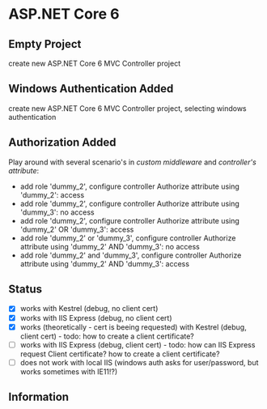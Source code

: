 # ASP.NET Core 6

## Empty Project

create new ASP.NET Core 6 MVC Controller project

## Windows Authentication Added

create new ASP.NET Core 6 MVC Controller project, selecting windows authentication

## Authorization Added

Play around with several scenario's in _custom middleware_ and _controller's attribute_:

- add role 'dummy_2', configure controller Authorize attribute using 'dummy_2': access
- add role 'dummy_2', configure controller Authorize attribute using 'dummy_3': no access
- add role 'dummy_2', configure controller Authorize attribute using 'dummy_2' OR 'dummy_3': access
- add role 'dummy_2' or 'dummy_3', configure controller Authorize attribute using 'dummy_2' AND 'dummy_3': no access
- add role 'dummy_2' and 'dummy_3', configure controller Authorize attribute using 'dummy_2' AND 'dummy_3': access

## Status

- [x] works with Kestrel (debug, no client cert)
- [x] works with IIS Express (debug, no client cert)
- [x] works (theoretically - cert is beeing requested) with Kestrel (debug, client cert)      - todo: how to create a client certificate?
- [ ] works with IIS Express (debug, client cert)  - todo: how can IIS Express request Client certificate? how to create a client certificate?
- [ ] does not work with local IIS (windows auth asks for user/password, but works sometimes with IE11!?)

## Information
